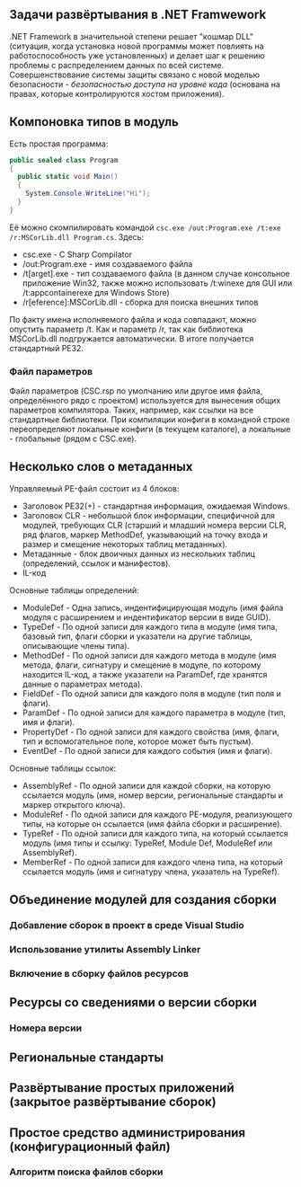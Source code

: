 ## Задачи развёртывания в .NET Framwework

.NET Framework в значительной степени решает "кошмар DLL" (ситуация, когда установка новой программы может повлиять на работоспособность уже установленных) и делает шаг к решению проблемы с распределением данных по всей системе. Совершенствование системы защиты связано с новой моделью безопасности - _безопасностью доступа на уровне кода_ (основана на правах, которые контролируются хостом приложения). 

## Компоновка типов в модуль

Есть простая программа:
```csharp
public sealed class Program
{
  public static void Main()
  {
    System.Console.WriteLine("Hi");
  }
}
```

Её можно скомпилировать командой `csc.exe /out:Program.exe /t:exe /r:MSCorLib.dll Program.cs`. Здесь:
- csc.exe - C Sharp Compilator
- /out:Program.exe - имя создаваемого файла
- /t[arget].exe - тип создаваемого файла (в данном случае консольное приложение Win32, также можно использовать /t:winexe для GUI или /t:appcontainerexe для Windows Store)
- /r[eference]:MSCorLib.dll - сборка для поиска внешних типов

По факту имена исполняемого файла и кода совпадают, можно опустить параметр /t. Как и параметр /r, так как библиотека MSCorLib.dll подгружается автоматически. В итоге получается стандартный PE32.

### Файл параметров

Файл параметров (CSC.rsp по умолчанию или другое имя файла, определённого рядо с проектом) используется для вынесения общих параметров компилятора. Таких, например, как ссылки на все стандартные библиотеки. При компиляции конфиги в командной строке переопределяют локальные конфиги (в текущем каталоге), а локальные - глобальные (рядом с CSC.exe).

## Несколько слов о метаданных

Управляемый PE-файл состоит из 4 блоков:
- Заголовок PE32(+) - стандартная информация, ожидаемая Windows.
- Заголовок CLR - небольшой блок информации, специфичной для модулей, требующих CLR (старший и младший номера версии CLR, ряд флагов, маркер MethodDef, указывающий на точку входа и размер и смещение некоторых таблиц метаданных).
- Метаданные - блок двоичных данных из нескольких таблиц (определений, ссылок и манифестов).
- IL-код

Основные таблицы определений:
- ModuleDef - Одна запись, индентифицирующая модуль (имя файла модуля с расширением и индентификатор версии в виде GUID).
- TypeDef - По одной записи для каждого типа в модуле (имя типа, базовый тип, флаги сборки и указатели на другие таблицы, описывающие члены типа).
- MethodDef - По одной записи для каждого метода в модуле (имя метода, флаги, сигнатуру и смещение в модуле, по которому находится IL-код, а также указатели на ParamDef, где хранятся данные о параметрах метода).
- FieldDef - По одной записи для каждого поля в модуле (тип поля и флаги).
- ParamDef - По одной записи для каждого параметра в модуле (тип, имя и флаги).
- PropertyDef - По одной записи для каждого свойства (имя, флаги, тип и вспомогательное поле, которое может быть пустым).
- EventDef - По одной записи для каждого события (имя и флаги).

Основные таблицы ссылок:
- AssemblyRef - По одной записи для каждой сборки, на которую ссылается модуль (имя, номер версии, региональные стандарты и маркер открытого ключа).
- ModuleRef - По одной записи для каждого PE-модуля, реализующего типы, на которые он ссылается (имя файла сборки и расширение).
- TypeRef - По одной записи для каждого типа, на который ссылается модуль (имя типы и ссылку: TypeRef, Module Def, ModuleRef или AssemblyRef).
- MemberRef - По одной записи для каждого члена типа, на который ссылается модуль (имя и сигнатуру члена, указатель на TypeRef).

## Объединение модулей для создания сборки



### Добавление сборок в проект в среде Visual Studio



### Использование утилиты Assembly Linker



### Включение в сборку файлов ресурсов



## Ресурсы со сведениями о версии сборки



### Номера версии



## Региональные стандарты



## Развёртывание простых приложений (закрытое развёртывание сборок)



## Простое средство администрирования (конфигурационный файл)



### Алгоритм поиска файлов сборки

